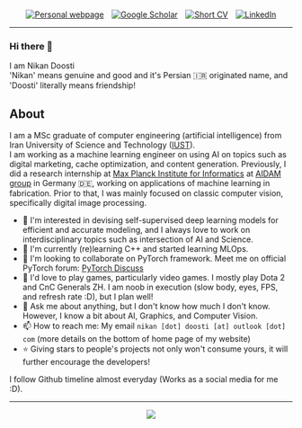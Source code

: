 <div align='center' style='margin-top: 20px;'>
<a href='https://nikronic.com' style='margin-right: 10px'><img src="https://img.shields.io/badge/-Website-127a75?style=for-the-badge&logo=google-chrome&logoColor=white" title="Personal webpage" /></a>
<a href='https://scholar.google.com/citations?user=QWFKVW8AAAAJ' style='margin-right: 10px'><img src="https://img.shields.io/badge/-Scholar-5654a8?style=for-the-badge&logo=google-scholar&logoColor=white" title="Google Scholar" /></a>
<a href='https://www.nikronic.com/assets/pdf/resume.pdf' style='margin-right: 10px'><img src="https://img.shields.io/badge/-2--Page%20CV-127a75?style=for-the-badge&logo=Shotcut&logoColor=white" title="Short CV" /></a>
<a href='https://www.linkedin.com/in/nikan-doosti-9594b0237/'><img src="https://img.shields.io/badge/-LinkedIn-0e76a8?style=for-the-badge&logo=Linkedin&logoColor=white" title="LinkedIn" /></a>
</div>

-----

### Hi there 👋
I am Nikan Doosti<br>
'Nikan' means genuine and good and it's Persian :iran: originated name, and 'Doosti' literally means friendship!

## About
I am a MSc graduate of computer engineering (artificial intelligence) from Iran University of Science and Technology ([IUST](http://www.iust.ac.ir/en)). <br> I am working as a machine learning engineer on using AI on topics such as digital marketing, cache optimization, and content generation. Previously, I did a research internship at [Max Planck Institute for Informatics](https://www.mpi-inf.mpg.de/home/) at [AIDAM group](http://aidam.mpi-inf.mpg.de/) in Germany :de:, working on applications of machine learning in fabrication. Prior to that, I was mainly focused on classic computer vision, specifically digital image processing.

- 🧐 I'm interested in devising self-supervised deep learning models for efficient and accurate modeling, and I always love to work on interdisciplinary topics such as intersection of AI and Science.
- 🌱 I'm currently (re)learning C++ and started learning MLOps.
- 👯 I'm looking to collaborate on PyTorch framework. Meet me on official PyTorch forum: [PyTorch Discuss](https://discuss.pytorch.org/u/nikronic/summary)
- 💓 I'd love to play games, particularly video games. I mostly play Dota 2 and CnC Generals ZH. I am noob in execution (slow body, eyes, FPS, and refresh rate :D), but I plan well!
- 💬 Ask me about anything, but I don't know how much I don't know. However, I know a bit about AI, Graphics, and Computer Vision.
- 📫 How to reach me: My email `nikan [dot] doosti [at] outlook [dot] com` (more details on the bottom of home page of my website)
- ⭐ Giving stars to people's projects not only won't consume yours, it will further encourage the developers!

I follow Github timeline almost everyday (Works as a social media for me :D).

----

<div align='center'>
<a href="https://hits.seeyoufarm.com"><img src="https://hits.seeyoufarm.com/api/count/incr/badge.svg?url=https%3A%2F%2Fgithub.com%2FNikronic%2Fhit-counter&count_bg=%230C8C9B&title_bg=%2300444F&icon=smugmug.svg&icon_color=%23FFFFFF&title=hits&edge_flat=false"/></a>
</div>

